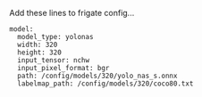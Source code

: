 Add these lines to frigate config...

```
model:
  model_type: yolonas
  width: 320
  height: 320
  input_tensor: nchw
  input_pixel_format: bgr
  path: /config/models/320/yolo_nas_s.onnx
  labelmap_path: /config/models/320/coco80.txt
```
